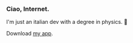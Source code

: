 <!--
**TrinTragula/TrinTragula** is a ✨ _special_ ✨ repository because its `README.md` (this file) appears on your GitHub profile.

Here are some ideas to get you started:

- 🔭 I’m currently working on ...
- 🌱 I’m currently learning ...
- 👯 I’m looking to collaborate on ...
- 🤔 I’m looking for help with ...
- 💬 Ask me about ...
- 📫 How to reach me: ...
- 😄 Pronouns: ...
- ⚡ Fun fact: ...
-->

### Ciao, Internet.
I'm just an italian dev with a degree in physics.
🐢

Download [my app](https://play.google.com/store/apps/details?id=dev.scarinci.chatanalyzer).
